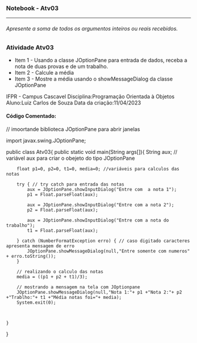### Notebook - Atv03
**********************
###### Apresente a soma de todos os argumentos inteiros ou reais recebidos.
					
### Atividade Atv03
 
* Item 1 - Usando a classe JOptionPane para entrada de dados, receba a nota de duas provas e de um trabalho.
* Item 2 - Calcule a média
* Item 3 - Mostre a média usando o showMessageDialog da classe JOptionPane

 IFPR - Campus Cascavel
 Disciplina:Programação Orientada à Objetos
 Aluno:Luiz Carlos de Souza
 Data da criação:11/04/2023 
 
#### Código Comentado:
// imoortande biblioteca JOptionPane para abrir janelas

import javax.swing.JOptionPane;


public class Atv03{
    public static void main(String args[]){
        String aux; // variável aux para criar o obejeto do tipo JOptionPane
        
        float p1=0, p2=0, t1=0, media=0; //variáveis para calculos das notas
        
        try { // try catch para entrada das notas
            aux = JOptionPane.showInputDialog("Entre com  a nota 1");
            p1 = Float.parseFloat(aux);

            aux = JOptionPane.showInputDialog("Entre com a nota 2");
            p2 = Float.parseFloat(aux);

            aux = JOptionPane.showInputDialog("Entre com a nota do trabalho");
            t1 = Float.parseFloat(aux);
            
        } catch (NumberFormatException erro) { // caso digitado caracteres apresenta mensagem de erro
            JOptionPane.showMessageDialog(null,"Entre somente com numeros" + erro.toString());
        }
        
        // realizando o calculo das notas
        media = ((p1 + p2 + t1)/3);
        
        // mostrando a mensagem na tela com JOptionpane
        JOptionPane.showMessageDialog(null,"Nota 1:"+ p1 +"Nota 2:"+ p2 +"Trablho:"+ t1 +"Média notas foi="+ media);
        System.exit(0);



    }

}
